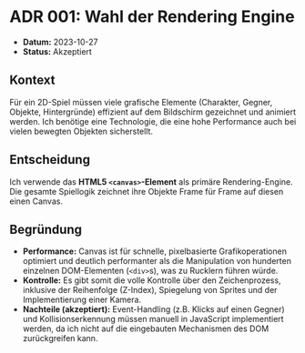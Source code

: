 # ADR 001: Wahl der Rendering Engine

-   **Datum:** 2023-10-27
-   **Status:** Akzeptiert

## Kontext
Für ein 2D-Spiel müssen viele grafische Elemente (Charakter, Gegner, Objekte, Hintergründe) effizient auf dem Bildschirm gezeichnet und animiert werden. 
Ich benötige eine Technologie, die eine hohe Performance auch bei vielen bewegten Objekten sicherstellt.

## Entscheidung
Ich verwende das **HTML5 `<canvas>`-Element** als primäre Rendering-Engine. Die gesamte Spiellogik zeichnet ihre Objekte Frame für Frame auf diesen einen Canvas.

## Begründung
-   **Performance:** 
    Canvas ist für schnelle, pixelbasierte Grafikoperationen optimiert und deutlich performanter als die Manipulation von hunderten einzelnen DOM-Elementen (`<div>`s), 
    was zu Rucklern führen würde.
-   **Kontrolle:**
    Es gibt somit die volle Kontrolle über den Zeichenprozess, inklusive der Reihenfolge (Z-Index), Spiegelung von Sprites und der Implementierung einer Kamera.
-   **Nachteile (akzeptiert):** 
    Event-Handling (z.B. Klicks auf einen Gegner) und Kollisionserkennung müssen manuell in JavaScript implementiert werden, 
    da ich nicht auf die eingebauten Mechanismen des DOM zurückgreifen kann.
